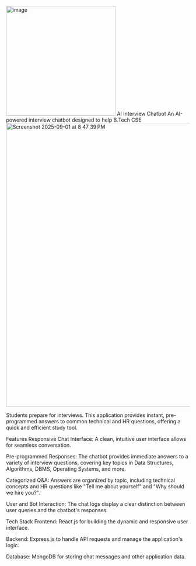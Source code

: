
<img width="300" height="300" alt="image" src="https://github.com/user-attachments/assets/c7af6f8d-3221-4aa7-a80f-4818d40f6b8c" />
AI Interview Chatbot
An AI-powered interview chatbot designed to help B.Tech CSE

<img width="1440" height="777" alt="Screenshot 2025-09-01 at 8 47 39 PM" src="https://github.com/user-attachments/assets/e0f414eb-8197-4265-93e5-1d7df1c46d5d" />

 Students prepare for interviews. This application provides instant, pre-programmed answers to common technical and HR questions, offering a quick and efficient study tool.

Features
Responsive Chat Interface: A clean, intuitive user interface allows for seamless conversation.

Pre-programmed Responses: The chatbot provides immediate answers to a variety of interview questions, covering key topics in Data Structures, Algorithms, DBMS, Operating Systems, and more.

Categorized Q&A: Answers are organized by topic, including technical concepts and HR questions like "Tell me about yourself" and "Why should we hire you?".

User and Bot Interaction: The chat logs display a clear distinction between user queries and the chatbot's responses.

Tech Stack
Frontend: React.js for building the dynamic and responsive user interface.

Backend: Express.js to handle API requests and manage the application's logic.

Database: MongoDB for storing chat messages and other application data.

